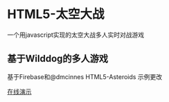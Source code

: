 # HTML5-太空大战

一个用javascript实现的太空大战多人实时对战游戏

## 基于Wilddog的多人游戏

基于Firebase和@dmcinnes HTML5-Asteroids 示例更改

 
<a href="http://fly.wilddogapp.com">在线演示</a>
